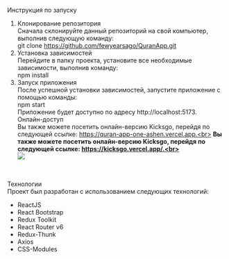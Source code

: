Инструкция по запуску


1. Клонирование репозитория<br>
Сначала склонируйте данный репозиторий на свой компьютер, выполнив следующую команду:<br>
git clone https://github.com/fewyearsago/QuranApp.git<br>
2. Установка зависимостей<br>
Перейдите в папку проекта, установите все необходимые зависимости, выполнив команду:<br>
npm install<br>
3. Запуск приложения<br>
После успешной установки зависимостей, запустите приложение с помощью команды:<br>
npm start<br>
Приложение будет доступно по адресу http://localhost:5173.<br>
Онлайн-доступ<br>
Вы также можете посетить онлайн-версию Kicksgo, перейдя по следующей ссылке: https://quran-app-one-ashen.vercel.app.<br>
<b>Вы также можете посетить онлайн-версию Kicksgo, перейдя по следующей ссылке: https://kicksgo.vercel.app/.<br></b><br>
<img src="https://mini.s-shot.ru/1024x0/JPEG/1024/Z100/?https%3A%2F%2Fquran-app-one-ashen.vercel.app%2F"><br>
<br>

Технологии<br>
Проект был разработан с использованием следующих технологий:<br>

- ReactJS<br>
- React Bootstrap<br>
- Redux Toolkit<br>
- React Router v6<br>
- Redux-Thunk<br>
- Axios<br>
- CSS-Modules<br>
